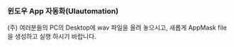### 윈도우 App 자동화(UIautomation)
(주) 여러분들의 PC의 Desktop에 wav 파일을 올려 놓으시고, 새롭게 AppMask file을 생성하고 실행 하시기 바랍니다.
